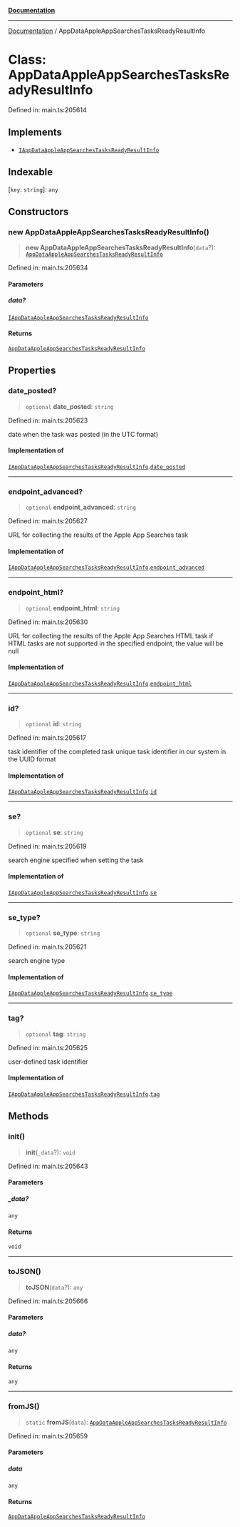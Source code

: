 [**Documentation**](../README.md)

***

[Documentation](../README.md) / AppDataAppleAppSearchesTasksReadyResultInfo

# Class: AppDataAppleAppSearchesTasksReadyResultInfo

Defined in: main.ts:205614

## Implements

- [`IAppDataAppleAppSearchesTasksReadyResultInfo`](../interfaces/IAppDataAppleAppSearchesTasksReadyResultInfo.md)

## Indexable

\[`key`: `string`\]: `any`

## Constructors

### new AppDataAppleAppSearchesTasksReadyResultInfo()

> **new AppDataAppleAppSearchesTasksReadyResultInfo**(`data`?): [`AppDataAppleAppSearchesTasksReadyResultInfo`](AppDataAppleAppSearchesTasksReadyResultInfo.md)

Defined in: main.ts:205634

#### Parameters

##### data?

[`IAppDataAppleAppSearchesTasksReadyResultInfo`](../interfaces/IAppDataAppleAppSearchesTasksReadyResultInfo.md)

#### Returns

[`AppDataAppleAppSearchesTasksReadyResultInfo`](AppDataAppleAppSearchesTasksReadyResultInfo.md)

## Properties

### date\_posted?

> `optional` **date\_posted**: `string`

Defined in: main.ts:205623

date when the task was posted (in the UTC format)

#### Implementation of

[`IAppDataAppleAppSearchesTasksReadyResultInfo`](../interfaces/IAppDataAppleAppSearchesTasksReadyResultInfo.md).[`date_posted`](../interfaces/IAppDataAppleAppSearchesTasksReadyResultInfo.md#date_posted)

***

### endpoint\_advanced?

> `optional` **endpoint\_advanced**: `string`

Defined in: main.ts:205627

URL for collecting the results of the Apple App Searches task

#### Implementation of

[`IAppDataAppleAppSearchesTasksReadyResultInfo`](../interfaces/IAppDataAppleAppSearchesTasksReadyResultInfo.md).[`endpoint_advanced`](../interfaces/IAppDataAppleAppSearchesTasksReadyResultInfo.md#endpoint_advanced)

***

### endpoint\_html?

> `optional` **endpoint\_html**: `string`

Defined in: main.ts:205630

URL for collecting the results of the Apple App Searches HTML task
if HTML tasks are not supported in the specified endpoint, the value will be null

#### Implementation of

[`IAppDataAppleAppSearchesTasksReadyResultInfo`](../interfaces/IAppDataAppleAppSearchesTasksReadyResultInfo.md).[`endpoint_html`](../interfaces/IAppDataAppleAppSearchesTasksReadyResultInfo.md#endpoint_html)

***

### id?

> `optional` **id**: `string`

Defined in: main.ts:205617

task identifier of the completed task
unique task identifier in our system in the UUID format

#### Implementation of

[`IAppDataAppleAppSearchesTasksReadyResultInfo`](../interfaces/IAppDataAppleAppSearchesTasksReadyResultInfo.md).[`id`](../interfaces/IAppDataAppleAppSearchesTasksReadyResultInfo.md#id)

***

### se?

> `optional` **se**: `string`

Defined in: main.ts:205619

search engine specified when setting the task

#### Implementation of

[`IAppDataAppleAppSearchesTasksReadyResultInfo`](../interfaces/IAppDataAppleAppSearchesTasksReadyResultInfo.md).[`se`](../interfaces/IAppDataAppleAppSearchesTasksReadyResultInfo.md#se)

***

### se\_type?

> `optional` **se\_type**: `string`

Defined in: main.ts:205621

search engine type

#### Implementation of

[`IAppDataAppleAppSearchesTasksReadyResultInfo`](../interfaces/IAppDataAppleAppSearchesTasksReadyResultInfo.md).[`se_type`](../interfaces/IAppDataAppleAppSearchesTasksReadyResultInfo.md#se_type)

***

### tag?

> `optional` **tag**: `string`

Defined in: main.ts:205625

user-defined task identifier

#### Implementation of

[`IAppDataAppleAppSearchesTasksReadyResultInfo`](../interfaces/IAppDataAppleAppSearchesTasksReadyResultInfo.md).[`tag`](../interfaces/IAppDataAppleAppSearchesTasksReadyResultInfo.md#tag)

## Methods

### init()

> **init**(`_data`?): `void`

Defined in: main.ts:205643

#### Parameters

##### \_data?

`any`

#### Returns

`void`

***

### toJSON()

> **toJSON**(`data`?): `any`

Defined in: main.ts:205666

#### Parameters

##### data?

`any`

#### Returns

`any`

***

### fromJS()

> `static` **fromJS**(`data`): [`AppDataAppleAppSearchesTasksReadyResultInfo`](AppDataAppleAppSearchesTasksReadyResultInfo.md)

Defined in: main.ts:205659

#### Parameters

##### data

`any`

#### Returns

[`AppDataAppleAppSearchesTasksReadyResultInfo`](AppDataAppleAppSearchesTasksReadyResultInfo.md)
